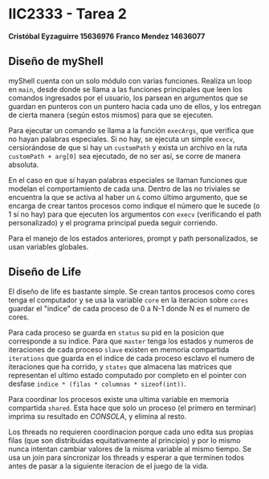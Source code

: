 # IIC2333 - Tarea 2

**Cristóbal Eyzaguirre  15636976**
**Franco Mendez         14636077**

## Diseño de myShell

myShell cuenta con un solo módulo con varias funciones.
Realiza un loop en `main`, desde donde se llama a las funciones principales
que leen los comandos ingresados por el usuario, los parsean en argumentos que
se guardan en punteros con un puntero hacia cada uno de ellos, y los entregan
de cierta manera (según estos mismos) para que se ejecuten.

Para ejecutar un comando se llama a la función `execArgs`, que verifica que
no hayan palabras especiales. Si no hay, se ejecuta un simple `execv`,
cersiorándose de que si hay un `customPath` y exista un archivo en la ruta
`customPath + arg[0]` sea ejecutado, de no ser así, se corre de manera absoluta.

En el caso en que sí hayan palabras especiales se llaman funciones que modelan
el comportamiento de cada una. Dentro de las no triviales se encuentra la que
se activa al haber un `&` como último argumento, que se encarga de crear tantos
procesos como indique el número que le sucede (o 1 sí no hay) para que ejecuten
los argumentos con `execv` (verificando el path personalizado) y el programa
principal pueda seguir corriendo.

Para el manejo de los estados anteriores, prompt y path personalizados, se usan
variables globales.


## Diseño de Life

El diseño de life es bastante simple. Se crean tantos procesos como cores tenga el computador y se usa la variable `core` en la iteracion sobre `cores` guardar el "indice" de cada proceso de 0 a N-1 donde N es el numero de cores.

Para cada proceso se guarda en `status` su pid en la posicion que corresponde a su indice. Para que `master` tenga los estados y numeros de iteraciones de cada proceso `slave` existen en memoria compartida `iterations` que guarda en el indice de cada proceso esclavo el numero de iteraciones que ha corrido, y `states` que almacena las matrices que representan el ultimo estado computado por completo en el pointer con desfase `indice * (filas * columnas * sizeof(int))`.

Para coordinar los procesos existe una ultima variable en memoria compartida `shared`. Esta hace que solo un proceso (el primero en terminar) imprima su resultado en *CONSOLA*, y elimina al resto.

Los threads no requieren coordinacion porque cada uno edita sus propias filas (que son distribuidas equitativamente al principio) y por lo mismo nunca intentan cambiar valores de la misma variable al mismo tiempo. Se usa un join para sincronizar los threads y esperar a que terminen todos antes de pasar a la siguiente iteracion de el juego de la vida.
